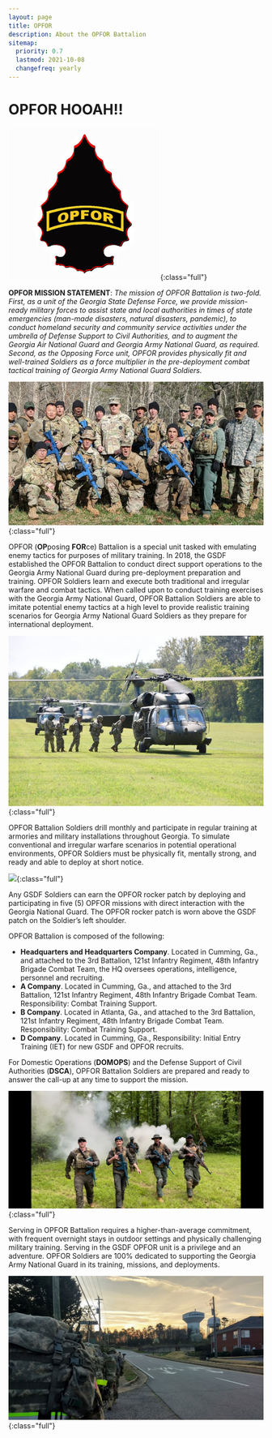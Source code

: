 ```yaml
---
layout: page
title: OPFOR
description: About the OPFOR Battalion
sitemap:
  priority: 0.7
  lastmod: 2021-10-08
  changefreq: yearly
---
```

# OPFOR HOOAH!!

![OPFOR Battalion](/images/opfor-gold-patch-on-black-arrow-300x300.jpg "OPFOR Battalion"){:class="full"}

**OPFOR MISSION STATEMENT**: *The mission of OPFOR Battalion is two-fold. First, as a unit of the Georgia State Defense Force, we provide mission-ready military forces to assist state and local authorities in times of state emergencies (man-made disasters, natural disasters, pandemic), to conduct homeland security and community service activities under the umbrella of Defense Support to Civil Authorities, and to augment the Georgia Air National Guard and Georgia Army National Guard, as required. Second, as the Opposing Force unit, OPFOR provides physically fit and well-trained Soldiers as a force multiplier in the pre-deployment combat tactical training of Georgia Army National Guard Soldiers.*

![OPFOR HOOAH!!](/images/opfor10.jpg "OPFOR HOOAH!!"){:class="full"}

OPFOR (**OP**posing **FOR**ce) Battalion is a special unit tasked with emulating enemy tactics for purposes of military training. In 2018, the GSDF established the OPFOR Battalion to conduct direct support operations to the Georgia Army National Guard during pre-deployment preparation and training. OPFOR Soldiers learn and execute both traditional and irregular warfare and combat tactics. When called upon to conduct training exercises with the Georgia Army National Guard, OPFOR Battalion Soldiers are able to imitate potential enemy tactics at a high level to provide realistic training scenarios for Georgia Army National Guard Soldiers as they prepare for international deployment.     

![OPFOR doing OPFOR stuff with Blackhawks](/images/opfor5.jpg "OPFOR doing OPFOR stuff with Blackhawks"){:class="full"}

OPFOR Battalion Soldiers drill monthly and participate in regular training at armories and military installations throughout Georgia. To simulate conventional and irregular warfare scenarios in potential operational environments, OPFOR Soldiers must be physically fit, mentally strong, and ready and able to deploy at short notice. 

![](https://lh4.googleusercontent.com/L-_hBT79dLSTgLWaRx_p6aN1QAXqjU2EiuBBKmhqZTZTZX9NQtZcJb3R6YHJ6b0i394-bzMKdvje8g8qOd6uZbkxjIjIXZt9dZ-6bgJOue9pylJQEp_4lxYk5L3hQaCZdNNwE9yxu7WpXxxSV6B8L98){:class="full"}

Any GSDF Soldiers can earn the OPFOR rocker patch by deploying and participating in five (5) OPFOR missions with direct interaction with the Georgia National Guard. The OPFOR rocker patch is worn above the GSDF patch on the Soldier’s left shoulder.

OPFOR Battalion is composed of the following:

* **Headquarters and Headquarters Company**. Located in Cumming, Ga., and attached to the 3rd Battalion, 121st Infantry Regiment, 48th Infantry Brigade Combat Team, the HQ oversees operations, intelligence, personnel and recruiting.
* **A Company**. Located in Cumming, Ga., and attached to the 3rd Battalion, 121st Infantry Regiment, 48th Infantry Brigade Combat Team. Responsibility: Combat Training Support.
* **B Company**. Located in Atlanta, Ga., and attached to the 3rd Battalion, 121st Infantry Regiment, 48th Infantry Brigade Combat Team. Responsibility: Combat Training Support.
* **D Company**. Located in Cumming, Ga., Responsibility: Initial Entry Training (IET) for new GSDF and OPFOR recruits.

For Domestic Operations (**DOMOPS**) and the Defense Support of Civil Authorities (**DSCA**), OPFOR Battalion Soldiers are prepared and ready to answer the call-up at any time to support the mission.

![Throwin' smoke!](/images/opfor2.jpeg "OPFOR Mission"){:class="full"}

Serving in OPFOR Battalion requires a higher-than-average commitment, with frequent overnight stays in outdoor settings and physically challenging military training. Serving in the GSDF OPFOR unit is a privilege and an adventure. OPFOR Soldiers are 100% dedicated to supporting the Georgia Army National Guard in its training, missions, and deployments.

![OPFOR taking a 4-mile ruck to downtown Cumming, GA](/images/opfor1.jpg "OPFOR RUCK"){:class="full"}